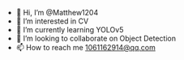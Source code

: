 - 👋 Hi, I’m @Matthew1204
- 👀 I’m interested in CV
- 🌱 I’m currently learning YOLOv5
- 💞️ I’m looking to collaborate on Object Detection
- 📫 How to reach me 1061162914@qq.com

<!---
Matthew1204/Matthew1204 is a ✨ special ✨ repository because its `README.md` (this file) appears on your GitHub profile.
You can click the Preview link to take a look at your changes.
--->
